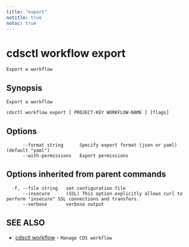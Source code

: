 ```yaml
---
title: "export"
notitle: true
notoc: true
---
```

# cdsctl workflow export

`Export a workflow`

## Synopsis

`Export a workflow`

```
cdsctl workflow export [ PROJECT-KEY WORKFLOW-NAME ] [flags]
```

## Options

```
      --format string      Specify export format (json or yaml) (default "yaml")
      --with-permissions   Export permissions
```

## Options inherited from parent commands

```
  -f, --file string   set configuration file
      --insecure      (SSL) This option explicitly allows curl to perform "insecure" SSL connections and transfers.
      --verbose       verbose output
```

## SEE ALSO

* [cdsctl workflow](/docs/components/cdsctl/workflow/)	 - `Manage CDS workflow`

